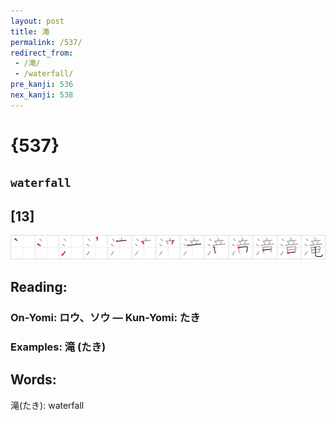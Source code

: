 ```yaml
---
layout: post
title: 滝
permalink: /537/
redirect_from:
 - /滝/
 - /waterfall/
pre_kanji: 536
nex_kanji: 538
---
```


# {537}

## `waterfall`

## [13]

<div class="stroke"><img src="../images/E6BB9D.png" /></div>

## Reading:

### On-Yomi: ロウ、ソウ &mdash; Kun-Yomi: たき

### Examples: 滝 (たき)

## Words:

滝(たき): waterfall

